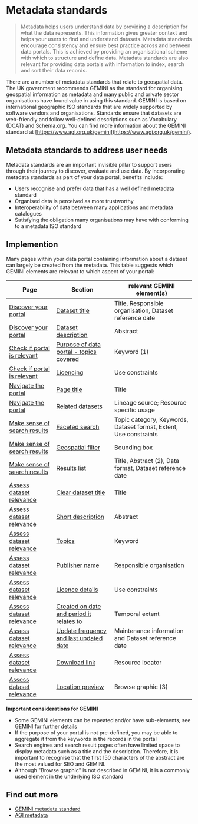 # Metadata standards

> Metadata helps users understand data by providing a description for what the data represents. This information gives greater context and helps your users to find and understand datasets. Metadata standards encourage consistency and ensure best practice across and between data portals. This is achieved by providing an organisational scheme with which to structure and define data. Metadata standards are also relevant for providing data portals with information to index, search and sort their data records.

There are a number of metadata standards that relate to geospatial data. The UK government recommends GEMINI as the standard for organising geospatial information as metadata and many public and private sector organisations have found value in using this standard. GEMINI is based on international geographic ISO standards that are widely supported by software vendors and organisations. Standards ensure that datasets are web-friendly and follow well-defined descriptions such as Vocabulary (DCAT) and Schema.org. You can find more information about the GEMINI standard at [https://www.agi.org.uk/gemini](https://www.agi.org.uk/gemini).

## Metadata standards to address user needs
Metadata standards are an important invisible pillar to support users through their journey to discover, evaluate and use data. By incorporating metadata standards as part of your data portal, benefits include:
+ Users recognise and prefer data that has a well defined metadata standard
+ Organised data is perceived as more trustworthy
+ Interoperability of data between many applications and metadata catalogues
+ Satisfying the obligation many organisations may have with conforming to a metadata ISO standard

## Implemention
<!--
Is it worth including the relevant components where metadata standards are relevant
-->

Many pages within your data portal containing information about a dataset can largely be created from the metadata. This table suggests which GEMINI elements are relevant to which aspect of your portal:

| Page | Section | relevant GEMINI element(s) |
| ---- | ------- | -------------------------- |
| [Discover your portal](https://pautva.github.io/dd3-wireframes/#/main-content/steps/discover-your-portal?id=discover-your-portal) | [Dataset title](https://pautva.github.io/dd3-wireframes/#/main-content/steps/discover-your-portal?id=_1-dataset-title) | Title, Responsible organisation, Dataset reference date |
| [Discover your portal](https://pautva.github.io/dd3-wireframes/#/main-content/steps/discover-your-portal?id=discover-your-portal) | [Dataset description](https://pautva.github.io/dd3-wireframes/#/main-content/steps/discover-your-portal?id=_2-dataset-description) | Abstract |
| [Check if portal is relevant](https://pautva.github.io/dd3-wireframes/#/main-content/steps/check-a-portal-is-relevant) | [Purpose of data portal - topics covered](https://pautva.github.io/dd3-wireframes/#/main-content/steps/check-a-portal-is-relevant?id=_1-purpose-of-data-portal) | Keyword (1) |
| [Check if portal is relevant](https://pautva.github.io/dd3-wireframes/#/main-content/steps/check-a-portal-is-relevant) | [Licencing](https://pautva.github.io/dd3-wireframes/#/main-content/steps/check-a-portal-is-relevant?id=_3-licencing) | Use constraints |
| [Navigate the portal](https://pautva.github.io/dd3-wireframes/#/main-content/steps/navigate-the-portal) | [Page title](https://pautva.github.io/dd3-wireframes/#/main-content/steps/navigate-the-portal?id=_2-page-title) | Title |
| [Navigate the portal](https://pautva.github.io/dd3-wireframes/#/main-content/steps/navigate-the-portal) | [Related datasets](https://pautva.github.io/dd3-wireframes/#/main-content/steps/navigate-the-portal?id=_6-related-datasets) | Lineage source; Resource specific usage |
| [Make sense of search results](https://pautva.github.io/dd3-wireframes/#/main-content/steps/make-sense-of-search-results) | [Faceted search](https://pautva.github.io/dd3-wireframes/#/main-content/steps/make-sense-of-search-results?id=_2-faceted-search-by-parent-child-categories) | Topic category, Keywords, Dataset format, Extent, Use constraints |
| [Make sense of search results](https://pautva.github.io/dd3-wireframes/#/main-content/steps/make-sense-of-search-results) | [Geospatial filter](https://pautva.github.io/dd3-wireframes/#/main-content/steps/make-sense-of-search-results?id=_6-geospatial-filter) | Bounding box |
| [Make sense of search results](https://pautva.github.io/dd3-wireframes/#/main-content/steps/make-sense-of-search-results) | [Results list](https://pautva.github.io/dd3-wireframes/#/main-content/steps/make-sense-of-search-results?id=_7-results-list) | Title, Abstract (2), Data format, Dataset reference date |
| [Assess dataset relevance](https://pautva.github.io/dd3-wireframes/#/main-content/steps/assess-dataset-relevance) | [Clear dataset title](https://pautva.github.io/dd3-wireframes/#/main-content/steps/assess-dataset-relevance?id=_1-clear-dataset-title) | Title |
| [Assess dataset relevance](https://pautva.github.io/dd3-wireframes/#/main-content/steps/assess-dataset-relevance) | [Short description](https://pautva.github.io/dd3-wireframes/#/main-content/steps/assess-dataset-relevance?id=_2-short-description) | Abstract | 
| [Assess dataset relevance](https://pautva.github.io/dd3-wireframes/#/main-content/steps/assess-dataset-relevance) | [Topics](https://pautva.github.io/dd3-wireframes/#/main-content/steps/assess-dataset-relevance?id=_3-topics) | Keyword |
| [Assess dataset relevance](https://pautva.github.io/dd3-wireframes/#/main-content/steps/assess-dataset-relevance) | [Publisher name](https://pautva.github.io/dd3-wireframes/#/main-content/steps/assess-dataset-relevance?id=_4-publisher-name) | Responsible organisation |
| [Assess dataset relevance](https://pautva.github.io/dd3-wireframes/#/main-content/steps/assess-dataset-relevance) | [Licence details](https://pautva.github.io/dd3-wireframes/#/main-content/steps/assess-dataset-relevance?id=_5-licence-details) | Use constraints |
| [Assess dataset relevance](https://pautva.github.io/dd3-wireframes/#/main-content/steps/assess-dataset-relevance) | [Created on date and period it relates to](https://pautva.github.io/dd3-wireframes/#/main-content/steps/assess-dataset-relevance?id=_6-created-on-date-and-period-it-relates-to) | Temporal extent |
| [Assess dataset relevance](https://pautva.github.io/dd3-wireframes/#/main-content/steps/assess-dataset-relevance) | [Update frequency and last updated date](https://pautva.github.io/dd3-wireframes/#/main-content/steps/assess-dataset-relevance?id=_7-update-frequency-and-last-updated-date) | Maintenance information and Dataset reference date |
| [Assess dataset relevance](https://pautva.github.io/dd3-wireframes/#/main-content/steps/assess-dataset-relevance) | [Download link](https://pautva.github.io/dd3-wireframes/#/main-content/steps/assess-dataset-relevance?id=_8-download-link) | Resource locator |
| [Assess dataset relevance](https://pautva.github.io/dd3-wireframes/#/main-content/steps/assess-dataset-relevance) | [Location preview](https://pautva.github.io/dd3-wireframes/#/main-content/steps/assess-dataset-relevance?id=_9-location-preview) | Browse graphic (3) | 

**Important considerations for GEMINI**
+ Some GEMINI elements can be repeated and/or have sub-elements, see [GEMINI](https://www.agi.org.uk/gemini) for further details
+ If the purpose of your portal is not pre-defined, you may be able to aggregate it from the keywords in the records in the portal
+ Search engines and search result pages often have limited space to display metadata such as a title and the description. Therefore, it is important to recognise that the first 150 characters of the abstract are the most valued for SEO and GEMINI.
+ Although "Browse graphic" is not described in GEMINI, it is a commonly used element in the underlying ISO standard

<!-- The geo6 will publish a report on metadata standards and can be found by visiting ( -- PLACEHOLDER TEXT - LINK TO GC-DD 3/2 --) -->

## Find out more
+ [GEMINI metadata standard](https://www.agi.org.uk/agi-groups/standards-committee/uk-gemini/40-gemini/1052-metadata-guidelines-for-geospatial-data-resources-part-1)
+ [AGI metadata](https://www.agi.org.uk/agi-groups/standards-committee/uk-gemini)
<!-- + [Geo6 metadata report / TBC ](#) -->
